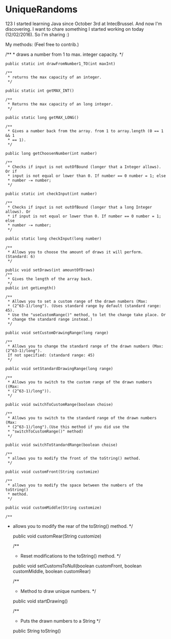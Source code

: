 # UniqueRandoms
123
I started learning Java since October 3rd at IntecBrussel. And now I'm discovering. I want to chare something I started working on today (12/02/2016). So I'm sharing :)

My methods: (Feel free to contrib.)


/**
	 * draws a number from 1 to max. integer capacity.
	 */

	public static int drawFromNumber1_TO(int maxInt) 

	/**
	 * returns the max capacity of an integer.
	 */

	public static int getMAX_INT() 

	/**
	 * Returns the max capacity of an long integer.
	 */

	public static long getMAX_LONG() 

	/**
	 * Gives a number back from the array. from 1 to array.length (0 == 1 && 1
	 * == 1).
	 */

	public long getChoosenNumber(int number) 

	/**
	 * Checks if input is not outOfBound (longer that a Integer allows). Or if
	 * input is not equal or lower than 0. If number == 0 number = 1; else
	 * number -= number;
	 */

	public static int checkInput(int number) 

	/**
	 * Checks if input is not outOfBound (longer that a long Integer allows). Or
	 * if input is not equal or lower than 0. If number == 0 number = 1; else
	 * number -= number;
	 */

	public static long checkInput(long number) 

	/**
	 * Allows you to choose the amount of draws it will perform. (Standard: 6)
	 */

	public void setDraws(int amountOfDraws) 
	/**
	 * Gives the length of the array back.
	 */
	public int getLength() 

	/**
	 * Allows you to set a custom range of the drawn numbers (Max:
	 * (2^63-1)/long"). (Uses standard range by default (standard range: 45).
	 * Use the "useCustomRange()" method, to let the change take place. Or
	 * change the standard range instead.)
	 */

	public void setCustomDrawingRange(long range) 

	/**
	 * Allows you to change the standard range of the drawn numbers (Max:(2^63-1)/long").
	 If not specified: (standard range: 45)
	 */

	public void setStandardDrawingRange(long range) 

	/**
	 * Allows you to switch to the custom range of the drawn numbers ((Max:
	 * (2^63-1)/long")).
	 */
   
	public void switchToCustomRange(boolean choise) 

	/**
	 * Allows you to switch to the standard range of the drawn numbers (Max:
	 * (2^63-1)/long").(Use this method if you did use the
	 * "switchToCustomRange()" method)
	 */
   
	public void switchToStandardRange(boolean choise)

	/**
	 * allows you to modify the front of the toString() method.
	 */

	public void customFront(String customize) 
  
	/**
	 * allows you to modify the space between the numbers of the toString()
	 * method.
	 */

	public void customMiddle(String customize)

	/**
  * allows you to modify the rear of the toString() method.
	 */

	public void customRear(String customize) 
  
	/**
	 * Reset modifications to the toString() method.
	 */
   
	public void setCustomsToNull(boolean customFront, boolean customMiddle, boolean customRear)
  
	/**
	 * Method to draw unique numbers.
	 */

	public void startDrawing()

	/**
	 * Puts the drawn numbers to a String
	 */

	public String toString() 
